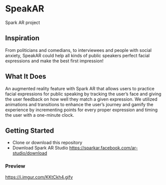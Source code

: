 # SpeakAR
 Spark AR project

## Inspiration

From politicians and comedians, to interviewees and people with social anxiety, SpeakAR could help all kinds of public speakers perfect facial expressions and make the best first impression!

## What It Does

An augmented reality feature with Spark AR that allows users to practice facial expressions for public speaking by tracking the user’s face and giving the user feedback on how well they match a given expression. We utilized animations and transitions to enhance the user’s journey and gamify the experience by incrementing points for every proper expression and timing the user with a one-minute clock.

## Getting Started

- Clone or download this repository
- Download Spark AR Studio https://sparkar.facebook.com/ar-studio/download

### Preview

https://i.imgur.com/KKtCkh4.gifv



